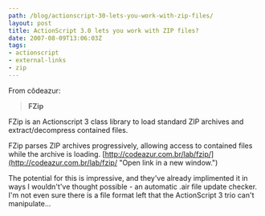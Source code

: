 ```yaml
---
path: /blog/actionscript-30-lets-you-work-with-zip-files/
layout: post
title: ActionScript 3.0 lets you work with ZIP files?
date: 2007-08-09T13:06:03Z
tags:
- actionscript
- external-links
- zip
---
```


From côdeazur:

> **FZip**

FZip is an Actionscript 3 class library to load standard ZIP archives and extract/decompress contained files.

FZip parses ZIP archives progressively, allowing access to contained files while the archive is loading. [http://codeazur.com.br/lab/fzip/](http://codeazur.com.br/lab/fzip/ "Open link in a new window.")

The potential for this is impressive, and they've already implimented it in ways I wouldn't've thought possible - an automatic .air file update checker. I'm not even sure there is a file format left that the ActionScript 3 trio can't manipulate...